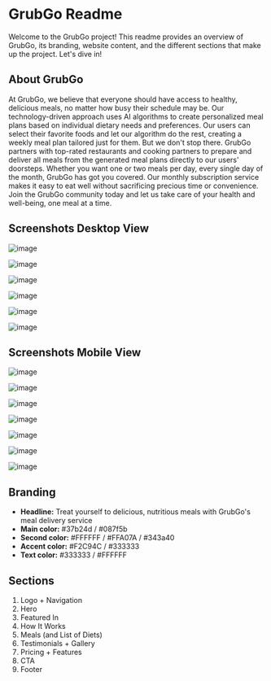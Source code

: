 # GrubGo Readme

Welcome to the GrubGo project! This readme provides an overview of GrubGo, its branding, website content, and the different sections that make up the project. Let's dive in!

## About GrubGo

At GrubGo, we believe that everyone should have access to healthy, delicious meals, no matter how busy their schedule may be. Our technology-driven approach uses AI algorithms to create personalized meal plans based on individual dietary needs and preferences. Our users can select their favorite foods and let our algorithm do the rest, creating a weekly meal plan tailored just for them. But we don't stop there. GrubGo partners with top-rated restaurants and cooking partners to prepare and deliver all meals from the generated meal plans directly to our users' doorsteps. Whether you want one or two meals per day, every single day of the month, GrubGo has got you covered. Our monthly subscription service makes it easy to eat well without sacrificing precious time or convenience. Join the GrubGo community today and let us take care of your health and well-being, one meal at a time.

## Screenshots Desktop View

![image](https://github.com/BilalMagomedov/GrubGo-Food-Delivery-Website/assets/53838499/e07852bb-9142-44dd-8205-618435842b15)

![image](https://github.com/BilalMagomedov/GrubGo-Food-Delivery-Website/assets/53838499/dfa39f67-8c9d-4f65-8b32-1c510842f224)

![image](https://github.com/BilalMagomedov/GrubGo-Food-Delivery-Website/assets/53838499/22d4c81c-f511-486e-aa6c-afa6817c9927)

![image](https://github.com/BilalMagomedov/GrubGo-Food-Delivery-Website/assets/53838499/47baf22a-8dac-40f7-948b-f33ac0d82363)

![image](https://github.com/BilalMagomedov/GrubGo-Food-Delivery-Website/assets/53838499/7a441ed0-982f-42f8-8b9e-51d29bd86684)

![image](https://github.com/BilalMagomedov/GrubGo-Food-Delivery-Website/assets/53838499/7714be8b-6adb-4f9c-9156-1edc9ba617fc)

## Screenshots Mobile View

![image](https://github.com/BilalMagomedov/GrubGo-Food-Delivery-Website/assets/53838499/4edbcc8e-ac6a-4784-95dd-bfbadb99fc14)

![image](https://github.com/BilalMagomedov/GrubGo-Food-Delivery-Website/assets/53838499/7896d3e2-2640-4a5c-8056-9eebacda3d0e)

![image](https://github.com/BilalMagomedov/GrubGo-Food-Delivery-Website/assets/53838499/9abd4ea3-e371-4abc-b9bf-dc3c8a881ba4)

![image](https://github.com/BilalMagomedov/GrubGo-Food-Delivery-Website/assets/53838499/974a207f-0cd3-40a7-878d-ac7efcab2610)

![image](https://github.com/BilalMagomedov/GrubGo-Food-Delivery-Website/assets/53838499/7a307525-b1c6-411e-9e23-6c2ea0b787e0)

![image](https://github.com/BilalMagomedov/GrubGo-Food-Delivery-Website/assets/53838499/cd8a15e5-7ef6-4392-832b-477467f81e52)

![image](https://github.com/BilalMagomedov/GrubGo-Food-Delivery-Website/assets/53838499/38326a21-abf0-4971-885a-664641c9d6c8)


## Branding

- **Headline:** Treat yourself to delicious, nutritious meals with GrubGo's meal delivery service
- **Main color:** #37b24d / #087f5b
- **Second color:** #FFFFFF / #FFA07A / #343a40
- **Accent color:** #F2C94C / #333333
- **Text color:** #333333 / #FFFFFF

## Sections

1. Logo + Navigation
2. Hero
3. Featured In
4. How It Works
5. Meals (and List of Diets)
6. Testimonials + Gallery
7. Pricing + Features
8. CTA
9. Footer
